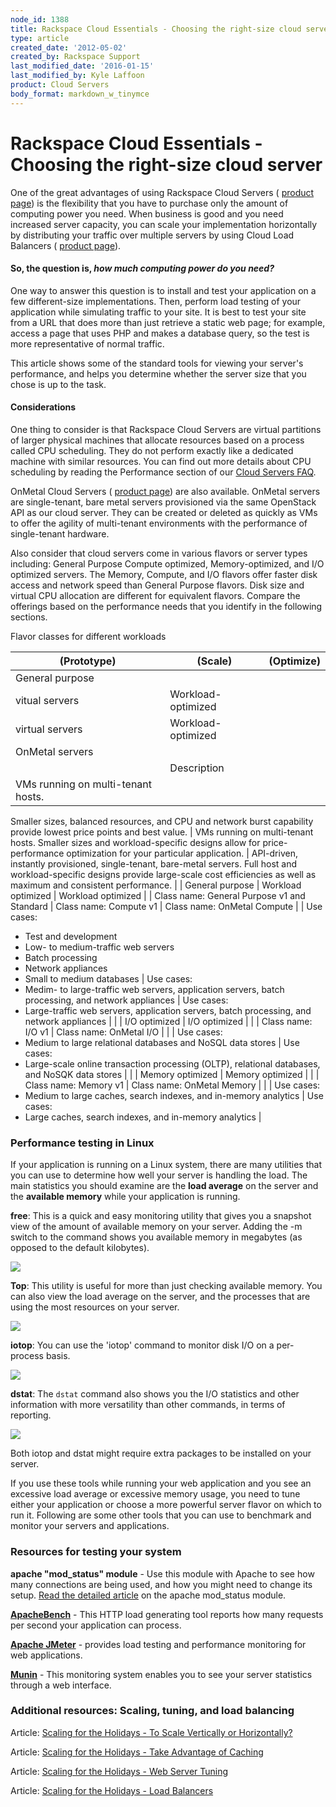 ```yaml
---
node_id: 1388
title: Rackspace Cloud Essentials - Choosing the right-size cloud server
type: article
created_date: '2012-05-02'
created_by: Rackspace Support
last_modified_date: '2016-01-15'
last_modified_by: Kyle Laffoon
product: Cloud Servers
body_format: markdown_w_tinymce
---
```


# Rackspace Cloud Essentials - Choosing the right-size cloud server

One of the great advantages of using Rackspace Cloud Servers ( [product page](http://www.rackspace.com/cloud/servers/)) is the flexibility that you have to purchase only the amount of computing power you need.  When business is good and you need increased server capacity, you can scale your implementation horizontally by distributing your traffic over multiple servers by using Cloud Load Balancers ( [product page](http://www.rackspace.com/cloud/load-balancing)).

#### So, the question is, _how much computing power do you need?_

One way to answer this question is to install and test your application on a few different-size implementations.  Then, perform load testing of your application while simulating traffic to your site.  It is best to test your site from a URL that does more than just retrieve a static web page; for example, access a page that uses PHP and makes a database query, so the test is more representative of normal traffic.

This article shows some of the standard tools for viewing your server's performance, and helps you determine whether the server size that you chose is up to the task.

#### Considerations

One thing to consider is that Rackspace Cloud Servers are virtual partitions of larger physical machines that allocate resources based on a process called CPU scheduling.  They do not perform exactly like a dedicated machine with similar resources. You can find out more details about CPU scheduling by reading the Performance section of our [Cloud Servers FAQ](/howto/cloud-servers-faq).

OnMetal Cloud Servers ( [product page](http://www.rackspace.com/cloud/servers/onmetal)) are also available. OnMetal servers are single-tenant, bare metal servers provisioned via the same OpenStack API as our cloud server. They can be created or deleted as quickly as VMs to offer the agility of multi-tenant environments with the performance of single-tenant hardware.

Also consider that cloud servers come in various flavors or server types including: General Purpose Compute optimized, Memory-optimized, and I/O optimized servers. The Memory, Compute, and I/O flavors offer faster disk access and network speed than General Purpose flavors. Disk size and virtual CPU allocation are different for equivalent flavors. Compare the offerings based on the performance needs that you identify in the following sections.

Flavor classes for different workloads

| (Prototype) | (Scale) | (Optimize) |
| --- | --- | --- |
| General purpose
vitual servers | Workload-optimized
virtual servers | Workload-optimized
OnMetal servers |
|   | Description |   |
| VMs running on multi-tenant hosts.
Smaller sizes, balanced resources, and
CPU and network burst capability
provide lowest price points and best
value. | VMs running on multi-tenant hosts.
Smaller sizes and workload-specific
designs allow for price-performance
optimization for your particular
application. | API-driven, instantly provisioned,
single-tenant, bare-metal servers.
Full host and workload-specific
designs provide large-scale cost
efficiencies as  well as maximum and consistent performance. |
| General purpose | Workload optimized | Workload optimized |
| Class name: General Purpose v1
                   and Standard | Class name: Compute v1 | Class name: OnMetal Compute |
| Use cases:
- Test and development
- Low- to medium-traffic web servers
- Batch processing
- Network appliances
- Small to medium databases
 | Use cases:
- Medim- to large-traffic web servers, application servers, batch processing, and network appliances
 | Use cases:
- Large-traffic web servers, application servers, batch processing, and network appliances
  |
|   | I/O optimized | I/O optimized |
|   | Class name: I/O v1 | Class name: OnMetal I/O |
|   | Use cases:
- Medium to large relational databases and NoSQL data stores
 | Use cases:
- Large-scale online transaction processing (OLTP), relational databases, and NoSQK data stores
 |
|   | Memory optimized | Memory optimized |
|   | Class name: Memory v1 | Class name: OnMetal Memory |
|   | Use cases:
- Medium to large caches, search indexes, and in-memory analytics
 | Use cases:
- Large caches, search indexes, and in-memory analytics
 |


### Performance testing in Linux

If your application is running on a Linux system, there are many utilities that you can use to determine how well your server is handling the load.  The main statistics you should examine are the **load average** on the server and the **available memory** while your application is running.

**free**: This is a quick and easy monitoring utility that gives you a snapshot view of the amount of available memory on your server. Adding the -m switch to the command shows you available memory in megabytes (as opposed to the default kilobytes).

![](http://c14994050.r50.cf2.rackcdn.com/free-m.png)

**Top**: This utility is useful for more than just checking available memory.  You can also view the load average on the server, and the processes that are using the most resources on your server.

![](http://c14994050.r50.cf2.rackcdn.com/top.png)

**iotop**: You can use the 'iotop' command to monitor disk I/O on a per-process basis.

![](https://8026b2e3760e2433679c-fffceaebb8c6ee053c935e8915a3fbe7.ssl.cf2.rackcdn.com/field/image/2013-08-08_1232.png)

**dstat**: The `dstat` command also shows you the I/O statistics and other information with more versatility than other commands, in terms of reporting.

![](http://c14994050.r50.cf2.rackcdn.com/dstat.png)

Both iotop and dstat might require extra packages to be installed on your server.

If you use these tools while running your web application and you see an excessive load average or excessive memory usage, you need to tune either your application or choose a more powerful server flavor on which to run it.  Following are some other tools that you can use to benchmark and monitor your servers and applications.

### Resources for testing your system

**apache "mod_status" module** - Use this module with Apache to see how many connections are being used, and how you might need to change its setup.  [Read the detailed article](http://articles.slicehost.com/2010/3/26/enabling-and-using-apache-s-mod_status-overview) on the apache mod_status module.

[**ApacheBench**](http://httpd.apache.org/docs/2.0/programs/ab.html) - This HTTP load generating tool reports how many requests per second your application can process.

**[Apache JMeter](http://jmeter.apache.org/)** - provides load testing and performance monitoring for web applications.

**[Munin](http://munin-monitoring.org/)** - This monitoring system enables you to see your server statistics through a web interface.

### Additional resources:  Scaling, tuning, and load balancing

Article:  [Scaling for the Holidays - To Scale Vertically or Horizontally?](http://www.rackspace.com/blog/scaling-for-the-holidays-part-1-to-scale-vertically-or-horizontally/)

Article:  [Scaling for the Holidays - Take Advantage of Caching](http://www.rackspace.com/blog/scaling-for-the-holiday-series-part-2-take-advantage-of-caching/%20)

Article: [Scaling for the Holidays - Web Server Tuning](http://www.rackspace.com/blog/holiday-scaling-web-server-tuning/)

Article: [Scaling for the Holidays - Load Balancers](http://www.rackspace.com/blog/scaling-for-the-holidays-part-4-load-balancers/%20)

